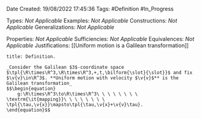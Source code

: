 <div class="topSpace"></div>

Date Created: 19/08/2022 17:45:36
Tags: #Definition #In_Progress

Types: _Not Applicable_
Examples: _Not Applicable_
Constructions: _Not Applicable_
Generalizations: _Not Applicable_

Properties: _Not Applicable_
Sufficiencies: _Not Applicable_
Equivalences: _Not Applicable_
Justifications: [[Uniform motion is a Galilean transformation]]

``` ad-Definition
title: Definition.

_Consider the Galilean $3$-coordinate space $\tpl{\R\times\R^3,\R\times\R^3,+,t,\bilform{\slot}{\slot}}$ and fix $\v{v}\in\R^3$. **Uniform motion with velocity $\v{v}$** is the Galilean transformation_
$$\begin{equation}
    g:\R\times\R^3\to\R\times\R^3\ \ \ \ \ \ \ \ \textrm{\it{mapping}}\ \ \ \ \ \ \ \ \tpl{\tau,\v{x}}\mapsto\tpl{\tau,\v{x}+\v{v}\tau}.
\end{equation}$$

```
